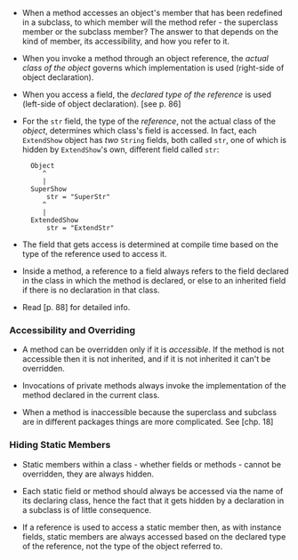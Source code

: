 - When a method accesses an object's member that has been redefined in a subclass, to which member will the method refer - the superclass member or the subclass member? The answer to that depends on the kind of member, its accessibility, and how you refer to it.

- When you invoke a method through an object reference, the *actual class of the object* governs which implementation is used (right-side of object declaration).

- When you access a field, the *declared type of the reference* is used (left-side of object declaration). [see p. 86]

- For the `str` field, the type of the *reference*, not the actual class of the *object*, determines which class's field is accessed. In fact, each `ExtendShow` object has *two* `String` fields, both called `str`, one of which is hidden by `ExtendShow`'s own, different field called `str`:

		Object
		   ^
		   |
		SuperShow
			str = "SuperStr"
		   ^
		   |
		ExtendedShow
			str = "ExtendStr"

- The field that gets access is determined at compile time based on the type of the reference used to access it.

- Inside a method, a reference to a field always refers to the field declared in the class in which the method is declared, or else to an inherited field if there is no declaration in that class.

- Read [p. 88] for detailed info.


### Accessibility and Overriding

- A method can be overridden only if it is *accessible*. If the method is not accessible then it is not inherited, and if it is not inherited it can't be overridden.

- Invocations of private methods always invoke the implementation of the method declared in the current class.

- When a method is inaccessible because the superclass and subclass are in different packages things are more complicated. See [chp. 18]


### Hiding Static Members

- Static members within a class - whether fields or methods - cannot be overridden, they are always hidden.

- Each static field or method should always be accessed via the name of its declaring class, hence the fact that it gets hidden by a declaration in a subclass is of little consequence. 

- If a reference is used to access a static member then, as with instance fields, static members are always accessed based on the declared type of the reference, not the type of the object referred to.

